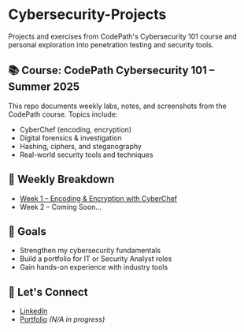# Cybersecurity-Projects

Projects and exercises from CodePath's Cybersecurity 101 course and personal exploration into penetration testing and security tools.

## 📚 Course: CodePath Cybersecurity 101 – Summer 2025

This repo documents weekly labs, notes, and screenshots from the CodePath course. Topics include:

- CyberChef (encoding, encryption)
- Digital forensics & investigation
- Hashing, ciphers, and steganography
- Real-world security tools and techniques

## 📂 Weekly Breakdown

- [Week 1 – Encoding & Encryption with CyberChef](week-1/summary.md)
- Week 2 – Coming Soon...

## 🧠 Goals

- Strengthen my cybersecurity fundamentals
- Build a portfolio for IT or Security Analyst roles
- Gain hands-on experience with industry tools

## 🔗 Let's Connect

- [LinkedIn](https://www.linkedin.com/in/your-profile)  
- [Portfolio](https://yourportfolio.com) *(N/A in progress)*  
